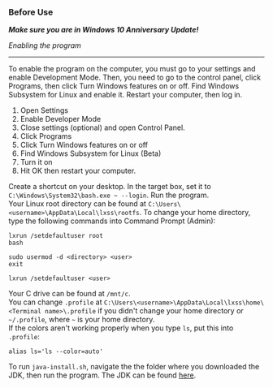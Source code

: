 ### Before Use
**_Make sure you are in Windows 10 Anniversary Update!_**

*Enabling the program*
______________________
To enable the program on the computer, you must go to your settings and enable Development Mode. Then, you need to go to the control panel, click Programs, then click Turn Windows features on or off. Find Windows Subsystem for Linux and enable it. Restart your computer, then log in.
1. Open Settings
2. Enable Developer Mode
3. Close settings (optional) and open Control Panel.
4. Click Programs
5. Click Turn Windows features on or off
6. Find Windows Subsystem for Linux (Beta)
7. Turn it on
8. Hit OK then restart your computer.

Create a shortcut on your desktop. In the target box, set it to `C:\Windows\System32\bash.exe ~ --login`. Run the program.  
Your Linux root directory can be found at `C:\Users\<username>\AppData\Local\lxss\rootfs`.
To change your home directory, type the following commands into Command Prompt (Admin):
```batch
lxrun /setdefaultuser root
bash
```
```shell
sudo usermod -d <directory> <user>
exit
```
```batch
lxrun /setdefaultuser <user>
```
Your C drive can be found at `/mnt/c`.  
You can change `.profile` at `C:\Users\<username>\AppData\Local\lxss\home\<Terminal name>\.profile` if you didn't change your home directory or `~/.profile`, where `~` is your home directory.  
If the colors aren't working properly when you type `ls`, put this into `.profile`:
```shell
alias ls='ls --color=auto'
```
To run `java-install.sh`, navigate the the folder where you downloaded the JDK, then run the program. The JDK can be found [here](http://www.oracle.com/technetwork/java/javase/downloads/jdk8-downloads-2133151.html).
